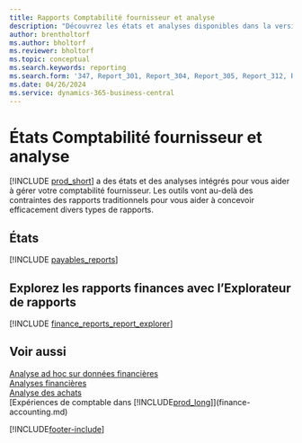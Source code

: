 ```yaml
---
title: Rapports Comptabilité fournisseur et analyse
description: "Découvrez les états et analyses disponibles dans la version standard de Business\_Central afin que vous puissiez suivre vos comptes fournisseur."
author: brentholtorf
ms.author: bholtorf
ms.reviewer: bholtorf
ms.topic: conceptual
ms.search.keywords: reporting
ms.search.form: '347, Report_301, Report_304, Report_305, Report_312, Report_317, Report_319, Report_321, Report_322, Report_329'
ms.date: 04/26/2024
ms.service: dynamics-365-business-central
---
```

# <a name="accounts-payable-reports-and-analytics"></a>États Comptabilité fournisseur et analyse

[!INCLUDE [prod_short](includes/prod_short.md)] a des états et des analyses intégrés pour vous aider à gérer votre comptabilité fournisseur. Les outils vont au-delà des contraintes des rapports traditionnels pour vous aider à concevoir efficacement divers types de rapports.  

## <a name="reports"></a>États

[!INCLUDE [payables_reports](includes/payables-reports-include.md)]

## <a name="explore-finance-reports-with-report-explorer"></a>Explorez les rapports finances avec l’Explorateur de rapports

[!INCLUDE [finance_reports_report_explorer](includes/finance-reports-report-explorer-include.md)]

## <a name="see-also"></a>Voir aussi

[Analyse ad hoc sur données financières](ad-hoc-analysis-finance.md)  
[Analyses financières](bi.md)  
[Analyse des achats](purchasing-analytics-overview.md)  
[Expériences de comptable dans [!INCLUDE[prod_long](includes/prod_long.md)]](finance-accounting.md)  

[!INCLUDE[footer-include](includes/footer-banner.md)]
